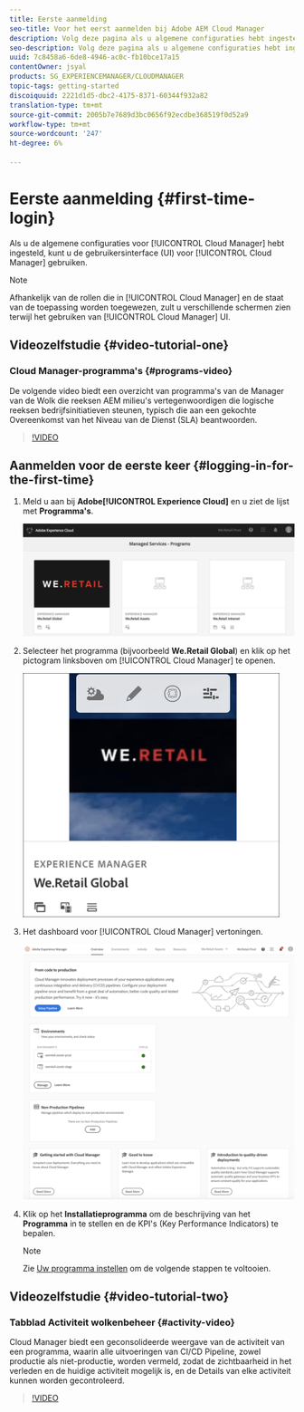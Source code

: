 ```yaml
---
title: Eerste aanmelding
seo-title: Voor het eerst aanmelden bij Adobe AEM Cloud Manager
description: Volg deze pagina als u algemene configuraties hebt ingesteld en u voor het eerst Cloud Manager kunt gebruiken.
seo-description: Volg deze pagina als u algemene configuraties hebt ingesteld en u klaar bent om Adobe AEM Cloud Manager voor het eerst te gebruiken.
uuid: 7c8458a6-6de8-4946-ac0c-fb10bce17a15
contentOwner: jsyal
products: SG_EXPERIENCEMANAGER/CLOUDMANAGER
topic-tags: getting-started
discoiquuid: 2221d1d5-dbc2-4175-8371-60344f932a82
translation-type: tm+mt
source-git-commit: 2005b7e7689d3bc0656f92ecdbe368519f0d52a9
workflow-type: tm+mt
source-wordcount: '247'
ht-degree: 6%

---
```



# Eerste aanmelding {#first-time-login}

Als u de algemene configuraties voor [!UICONTROL Cloud Manager] hebt ingesteld, kunt u de gebruikersinterface (UI) voor [!UICONTROL Cloud Manager] gebruiken.

>[!NOTE]
>Afhankelijk van de rollen die in [!UICONTROL Cloud Manager] en de staat van de toepassing worden toegewezen, zult u verschillende schermen zien terwijl het gebruiken van [!UICONTROL Cloud Manager] UI.

## Videozelfstudie {#video-tutorial-one}

### Cloud Manager-programma&#39;s {#programs-video}

De volgende video biedt een overzicht van programma&#39;s van de Manager van de Wolk die reeksen AEM milieu&#39;s vertegenwoordigen die logische reeksen bedrijfsinitiatieven steunen, typisch die aan een gekochte Overeenkomst van het Niveau van de Dienst (SLA) beantwoorden.

>[!VIDEO](https://video.tv.adobe.com/v/26313/)

## Aanmelden voor de eerste keer {#logging-in-for-the-first-time}

1. Meld u aan bij **Adobe[!UICONTROL Experience Cloud]** en u ziet de lijst met **Programma&#39;s**.

   ![](assets/screen_shot_2018-06-04at120643pm.png)

1. Selecteer het programma (bijvoorbeeld **We.Retail Global**) en klik op het pictogram linksboven om [!UICONTROL Cloud Manager] te openen.

   ![](assets/first-timea1.png)

1. Het dashboard voor [!UICONTROL Cloud Manager] vertoningen.

   ![](assets/FirstLogin1.png)

1. Klik op het **Installatieprogramma** om de beschrijving van het **Programma** in te stellen en de KPI&#39;s (Key Performance Indicators) te bepalen.

   >[!NOTE]
   >
   >Zie [Uw programma instellen](https://helpx.adobe.com/experience-manager/cloud-manager/using/setting-up-program.html) om de volgende stappen te voltooien.

## Videozelfstudie {#video-tutorial-two}

### Tabblad Activiteit wolkenbeheer {#activity-video}

Cloud Manager biedt een geconsolideerde weergave van de activiteit van een programma, waarin alle uitvoeringen van CI/CD Pipeline, zowel productie als niet-productie, worden vermeld, zodat de zichtbaarheid in het verleden en de huidige activiteit mogelijk is, en de Details van elke activiteit kunnen worden gecontroleerd.

>[!VIDEO](https://video.tv.adobe.com/v/26313/)